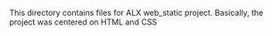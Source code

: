 This directory contains files for ALX web_static project. Basically, the project was centered on HTML and CSS
